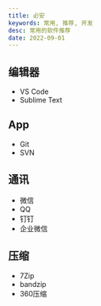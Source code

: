 ```yaml
---
title: 必安
keywords: 常用, 推荐, 开发
desc: 常用的软件推荐
date: 2022-09-01
---
```


## 编辑器

* VS Code
* Sublime Text

## App

* Git
* SVN

## 通讯

* 微信
* QQ
* 钉钉
* 企业微信

## 压缩

* 7Zip
* bandzip
* 360压缩